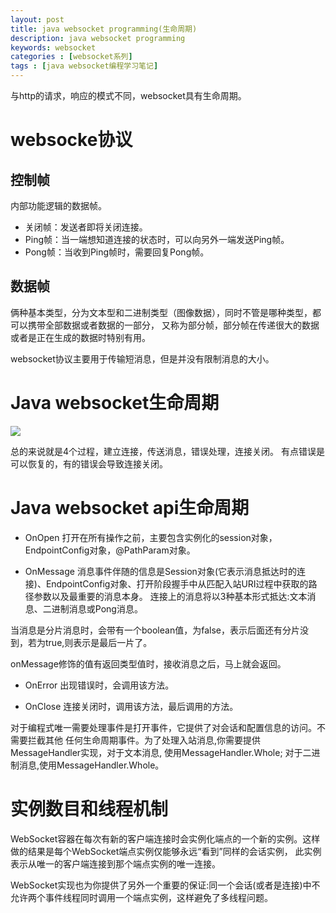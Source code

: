 ```yaml
---
layout: post
title: java websocket programming(生命周期)
description: java websocket programming
keywords: websocket
categories : [websocket系列]
tags : [java websocket编程学习笔记]
---
```


与http的请求，响应的模式不同，websocket具有生命周期。

# websocke协议

## 控制帧
内部功能逻辑的数据帧。
- 关闭帧：发送者即将关闭连接。
- Ping帧：当一端想知道连接的状态时，可以向另外一端发送Ping帧。
- Pong帧：当收到Ping帧时，需要回复Pong帧。

## 数据帧
俩种基本类型，分为文本型和二进制类型（图像数据），同时不管是哪种类型，都可以携带全部数据或者数据的一部分，
又称为部分帧，部分帧在传递很大的数据或者是正在生成的数据时特别有用。

websocket协议主要用于传输短消息，但是并没有限制消息的大小。

# Java websocket生命周期

![](/image/pimg/wsmsg3.png)

总的来说就是4个过程，建立连接，传送消息，错误处理，连接关闭。
有点错误是可以恢复的，有的错误会导致连接关闭。

# Java websocket api生命周期

- OnOpen
打开在所有操作之前，主要包含实例化的session对象，EndpointConfig对象，@PathParam对象。

- OnMessage
消息事件伴随的信息是Session对象(它表示消息抵达时的连接)、EndpointConfig对象、打开阶段握手中从匹配入站URI过程中获取的路径参数以及最重要的消息本身。
连接上的消息将以3种基本形式抵达:文本消息、二进制消息或Pong消息。

当消息是分片消息时，会带有一个boolean值，为false，表示后面还有分片没到，若为true,则表示是最后一片了。

onMessage修饰的值有返回类型值时，接收消息之后，马上就会返回。
  
- OnError
出现错误时，会调用该方法。

- OnClose
连接关闭时，调用该方法，最后调用的方法。

对于编程式唯一需要处理事件是打开事件，它提供了对会话和配置信息的访问。不需要拦截其他
任何生命周期事件。为了处理入站消息,你需要提供MessageHandler实现，对于文本消息, 使用MessageHandler.Whole<String>; 
对于二进制消息,使用MessageHandler.Whole<ByteBuffer>。

# 实例数目和线程机制
WebSocket容器在每次有新的客户端连接时会实例化端点的一个新的实例。这样做的结果是每个WebSocket端点实例仅能够永远“看到”同样的会话实例，
此实例表示从唯一的客户端连接到那个端点实例的唯一连接。

WebSocket实现也为你提供了另外一个重要的保证:同一个会话(或者是连接)中不允许两个事件线程同时调用一个端点实例，这样避免了多线程问题。





